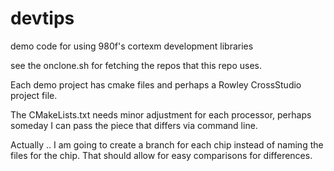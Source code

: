 # devtips
demo code for using 980f's cortexm development libraries

see the onclone.sh for fetching the repos that this repo uses.

Each demo project has cmake files and perhaps a Rowley CrossStudio project file. 

The CMakeLists.txt needs minor adjustment for each processor, perhaps someday I can pass the piece that differs via command line.

Actually .. I am going to create a branch for each chip instead of naming the files for the chip. That should allow for easy comparisons for differences.

